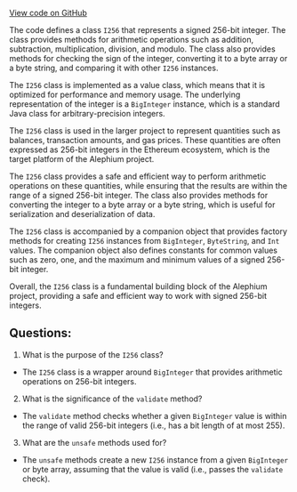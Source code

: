 [View code on GitHub](https://github.com/alephium/alephium/util/src/main/scala/org/alephium/util/I256.scala)

The code defines a class `I256` that represents a signed 256-bit integer. The class provides methods for arithmetic operations such as addition, subtraction, multiplication, division, and modulo. The class also provides methods for checking the sign of the integer, converting it to a byte array or a byte string, and comparing it with other `I256` instances.

The `I256` class is implemented as a value class, which means that it is optimized for performance and memory usage. The underlying representation of the integer is a `BigInteger` instance, which is a standard Java class for arbitrary-precision integers.

The `I256` class is used in the larger project to represent quantities such as balances, transaction amounts, and gas prices. These quantities are often expressed as 256-bit integers in the Ethereum ecosystem, which is the target platform of the Alephium project.

The `I256` class provides a safe and efficient way to perform arithmetic operations on these quantities, while ensuring that the results are within the range of a signed 256-bit integer. The class also provides methods for converting the integer to a byte array or a byte string, which is useful for serialization and deserialization of data.

The `I256` class is accompanied by a companion object that provides factory methods for creating `I256` instances from `BigInteger`, `ByteString`, and `Int` values. The companion object also defines constants for common values such as zero, one, and the maximum and minimum values of a signed 256-bit integer.

Overall, the `I256` class is a fundamental building block of the Alephium project, providing a safe and efficient way to work with signed 256-bit integers.
## Questions: 
 1. What is the purpose of the `I256` class?
- The `I256` class is a wrapper around `BigInteger` that provides arithmetic operations on 256-bit integers.

2. What is the significance of the `validate` method?
- The `validate` method checks whether a given `BigInteger` value is within the range of valid 256-bit integers (i.e., has a bit length of at most 255).

3. What are the `unsafe` methods used for?
- The `unsafe` methods create a new `I256` instance from a given `BigInteger` or byte array, assuming that the value is valid (i.e., passes the `validate` check).